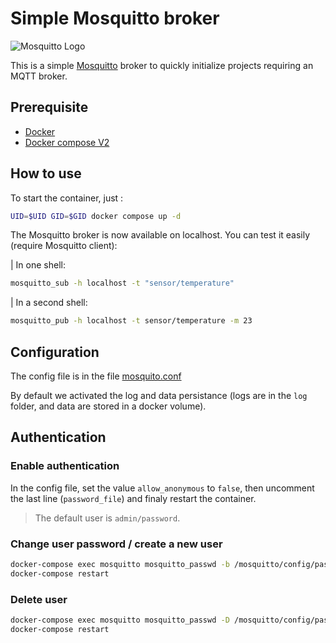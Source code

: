 # Simple Mosquitto broker

![Mosquitto Logo](https://mosquitto.org/images/mosquitto-text-side-28.png 'Mosquitto')

This is a simple [Mosquitto](https://mosquitto.org) broker to quickly initialize projects requiring an MQTT broker.

## Prerequisite

- [Docker](https://www.docker.com/)
- [Docker compose V2](https://docs.docker.com/compose/)

## How to use

To start the container, just :

```bash
UID=$UID GID=$GID docker compose up -d
```

The Mosquitto broker is now available on localhost. You can test it easily (require Mosquitto client):

| In one shell:

```bash
mosquitto_sub -h localhost -t "sensor/temperature"
```

| In a second shell:

```bash
mosquitto_pub -h localhost -t sensor/temperature -m 23
```

## Configuration

The config file is in the file [mosquito.conf](./config/mosquitto.conf)

By default we activated the log and data persistance (logs are in the `log` folder, and data are stored in a docker volume).

## Authentication

### Enable authentication

In the config file, set the value `allow_anonymous` to `false`, then uncomment the last line (`password_file`) and finaly restart the container.

> The default user is `admin/password`.

### Change user password / create a new user

```bash
docker-compose exec mosquitto mosquitto_passwd -b /mosquitto/config/password.txt user password
docker-compose restart
```

### Delete user

```bash
docker-compose exec mosquitto mosquitto_passwd -D /mosquitto/config/password.txt user
docker-compose restart
```
